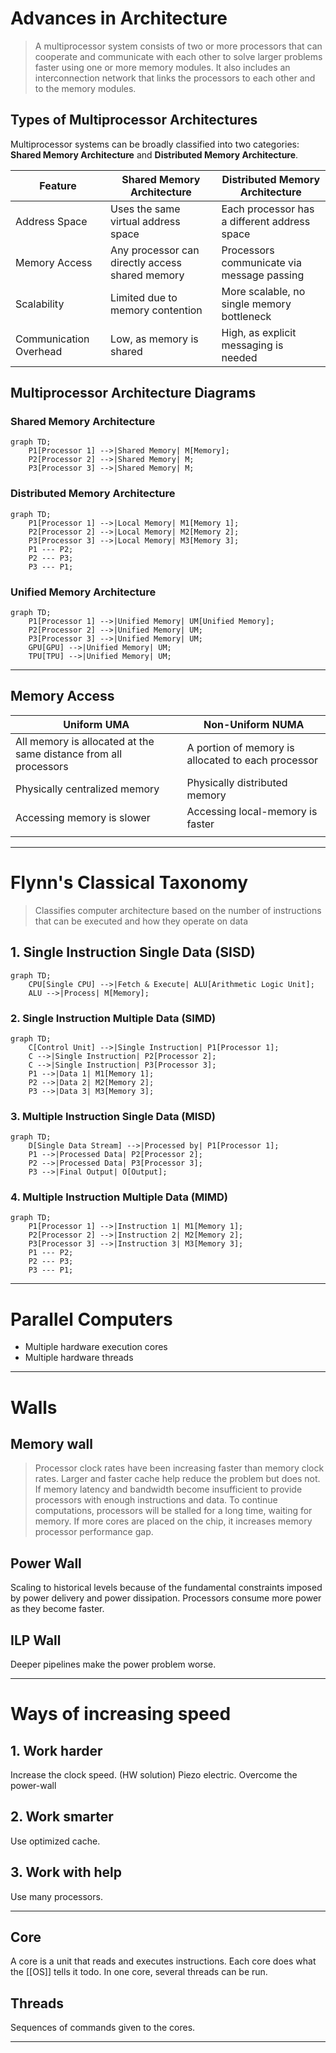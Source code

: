 # Advances in Architecture

> A multiprocessor system consists of two or more processors that can cooperate and communicate with each other to solve larger problems faster using one or more memory modules. It also includes an interconnection network that links the processors to each other and to the memory modules.

## Types of Multiprocessor Architectures

Multiprocessor systems can be broadly classified into two categories: **Shared Memory Architecture** and **Distributed Memory Architecture**.

| Feature                | Shared Memory Architecture                      | Distributed Memory Architecture              |
| ---------------------- | ----------------------------------------------- | -------------------------------------------- |
| Address Space          | Uses the same virtual address space             | Each processor has a different address space |
| Memory Access          | Any processor can directly access shared memory | Processors communicate via message passing   |
| Scalability            | Limited due to memory contention                | More scalable, no single memory bottleneck   |
| Communication Overhead | Low, as memory is shared                        | High, as explicit messaging is needed        |

## Multiprocessor Architecture Diagrams

### Shared Memory Architecture

```mermaid
graph TD;
    P1[Processor 1] -->|Shared Memory| M[Memory];
    P2[Processor 2] -->|Shared Memory| M;
    P3[Processor 3] -->|Shared Memory| M;
```

### Distributed Memory Architecture

```mermaid
graph TD;
    P1[Processor 1] -->|Local Memory| M1[Memory 1];
    P2[Processor 2] -->|Local Memory| M2[Memory 2];
    P3[Processor 3] -->|Local Memory| M3[Memory 3];
    P1 --- P2;
    P2 --- P3;
    P3 --- P1;
```

### Unified Memory Architecture

```mermaid
graph TD;
    P1[Processor 1] -->|Unified Memory| UM[Unified Memory];
    P2[Processor 2] -->|Unified Memory| UM;
    P3[Processor 3] -->|Unified Memory| UM;
    GPU[GPU] -->|Unified Memory| UM;
    TPU[TPU] -->|Unified Memory| UM;
```

---

## Memory Access

| Uniform UMA                                                      | Non-Uniform NUMA                                   |
| ---------------------------------------------------------------- | -------------------------------------------------- |
| All memory is allocated at the same distance from all processors | A portion of memory is allocated to each processor |
| Physically centralized memory                                    | Physically distributed memory                      |
| Accessing memory is slower                                       | Accessing local-memory is faster                   |
|                                                                  |                                                    |

---

# Flynn's Classical Taxonomy

> Classifies computer architecture based on the number of instructions that can be executed and how they operate on data

## 1. **Single Instruction Single Data (SISD)**

```mermaid
graph TD;
    CPU[Single CPU] -->|Fetch & Execute| ALU[Arithmetic Logic Unit];
    ALU -->|Process| M[Memory];
```

### **2. Single Instruction Multiple Data (SIMD)**

```mermaid
graph TD;
    C[Control Unit] -->|Single Instruction| P1[Processor 1];
    C -->|Single Instruction| P2[Processor 2];
    C -->|Single Instruction| P3[Processor 3];
    P1 -->|Data 1| M1[Memory 1];
    P2 -->|Data 2| M2[Memory 2];
    P3 -->|Data 3| M3[Memory 3];
```

### **3. Multiple Instruction Single Data (MISD)**

```mermaid
graph TD;
    D[Single Data Stream] -->|Processed by| P1[Processor 1];
    P1 -->|Processed Data| P2[Processor 2];
    P2 -->|Processed Data| P3[Processor 3];
    P3 -->|Final Output| O[Output];
```

### **4. Multiple Instruction Multiple Data (MIMD)**

```mermaid
graph TD;
    P1[Processor 1] -->|Instruction 1| M1[Memory 1];
    P2[Processor 2] -->|Instruction 2| M2[Memory 2];
    P3[Processor 3] -->|Instruction 3| M3[Memory 3];
    P1 --- P2;
    P2 --- P3;
    P3 --- P1;
```

---

# Parallel Computers

- Multiple hardware execution cores
- Multiple hardware threads

---

# Walls

## Memory wall

> Processor clock rates have been increasing faster than memory clock rates. Larger and faster cache help reduce the problem but does not. If memory latency and bandwidth become insufficient to provide processors with enough instructions and data. To continue computations, processors will be stalled for a long time, waiting for memory. If more cores are placed on the chip, it increases memory processor performance gap.

## Power Wall

Scaling to historical levels because of the fundamental constraints imposed by power delivery and power dissipation. Processors consume more power as they become faster.

## ILP Wall

Deeper pipelines make the power problem worse.

---

# Ways of increasing speed

## 1. Work harder

Increase the clock speed. (HW solution) Piezo electric. Overcome the power-wall

## 2. Work smarter

Use optimized cache.

## 3. Work with help

Use many processors.

---

## Core

A core is a unit that reads and executes instructions. Each core does what the [[OS]] tells it todo. In one core, several threads can be run.

## Threads

Sequences of commands given to the cores.

---
